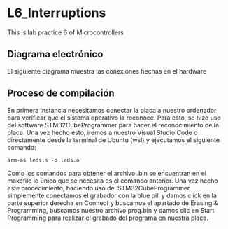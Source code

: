 # L6_Interruptions
This is lab practice 6 of Microcontrollers 

## Diagrama electrónico
El siguiente diagrama muestra las conexiones hechas en el hardware

## Proceso de compilación
En primera instancia necesitamos conectar la placa a nuestro ordenador para verificar que el sistema operativo la reconoce. Para esto, se hizo uso del software STM32CubeProgrammer para hacer el reconocimiento de la placa. Una vez hecho esto, iremos a nuestro Visual Studio Code o directamente desde la terminal de Ubuntu (wsl) y ejecutamos el siguiente comando:

```
arm-as leds.s -o leds.o
```
Como los comandos para obtener el archivo .bin se encuentran en el makefile lo único que se necesita es el comando anterior.
Una vez hecho este procedimiento, haciendo uso del STM32CubeProgrammer simplemente conectamos el grabador con la blue pill y damos click en la parte superior derecha en Connect y buscamos el apartado de Erasing & Programming, buscamos nuestro archivo prog.bin y damos clic en Start Programming para realizar el grabado del programa en nuestra placa.